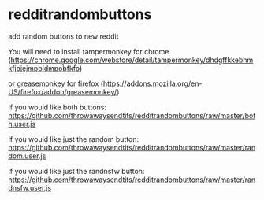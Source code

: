 # redditrandombuttons
add random buttons to new reddit

You will need to install tampermonkey for chrome (https://chrome.google.com/webstore/detail/tampermonkey/dhdgffkkebhmkfjojejmpbldmpobfkfo) 

or greasemonkey for firefox (https://addons.mozilla.org/en-US/firefox/addon/greasemonkey/)

If you would like both buttons:
https://github.com/throwawaysendtits/redditrandombuttons/raw/master/both.user.js

If you would like just the random button:
https://github.com/throwawaysendtits/redditrandombuttons/raw/master/random.user.js

If you would like just the randnsfw button:
https://github.com/throwawaysendtits/redditrandombuttons/raw/master/randnsfw.user.js
